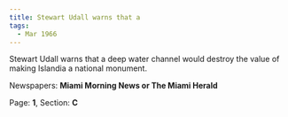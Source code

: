 ```yaml
---  
title: Stewart Udall warns that a  
tags:  
  - Mar 1966  
---  
```

  
Stewart Udall warns that a deep water channel would destroy the value of making Islandia a national monument.  
  
Newspapers: **Miami Morning News or The Miami Herald**  
  
Page: **1**, Section: **C** 
